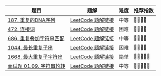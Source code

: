 | 题目                                                         | 题解                                                         | 难度 | 推荐指数 |
| ------------------------------------------------------------ | ------------------------------------------------------------ | ---- | -------- |
| [187. 重复的DNA序列](https://leetcode-cn.com/problems/repeated-dna-sequences/) | [LeetCode 题解链接](https://leetcode-cn.com/problems/repeated-dna-sequences/solution/gong-shui-san-xie-yi-ti-shuang-jie-hua-d-30pg/) | 中等 | 🤩🤩🤩🤩     |
| [472. 连接词](https://leetcode-cn.com/problems/concatenated-words/) | [LeetCode 题解链接](https://leetcode-cn.com/problems/concatenated-words/solution/gong-shui-san-xie-xu-lie-dpzi-fu-chuan-h-p7no/) | 困难 | 🤩🤩🤩🤩     |
| [686. 重复叠加字符串匹配](https://leetcode-cn.com/problems/repeated-string-match/) | [LeetCode 题解链接](https://leetcode-cn.com/problems/repeated-string-match/solution/gong-shui-san-xie-yi-ti-san-jie-qia-chan-3hbr/) | 中等 | 🤩🤩🤩🤩     |
| [1044. 最长重复子串](https://leetcode-cn.com/problems/longest-duplicate-substring/) | [LeetCode 题解链接](https://leetcode-cn.com/problems/longest-duplicate-substring/solution/gong-shui-san-xie-zi-fu-chuan-ha-xi-ying-hae9/) | 困难 | 🤩🤩🤩🤩     |
| [1668. 最大重复子字符串](https://leetcode.cn/problems/maximum-repeating-substring/) | [LeetCode 题解链接](https://leetcode.cn/problems/maximum-repeating-substring/solution/by-ac_oier-xjhn/) | 简单 | 🤩🤩🤩🤩🤩    |
| [面试题 01.09. 字符串轮转](https://leetcode.cn/problems/string-rotation-lcci/) | [LeetCode 题解链接](https://leetcode.cn/problems/string-rotation-lcci/solution/by-ac_oier-2wo1/) | 中等 | 🤩🤩🤩🤩🤩    |


